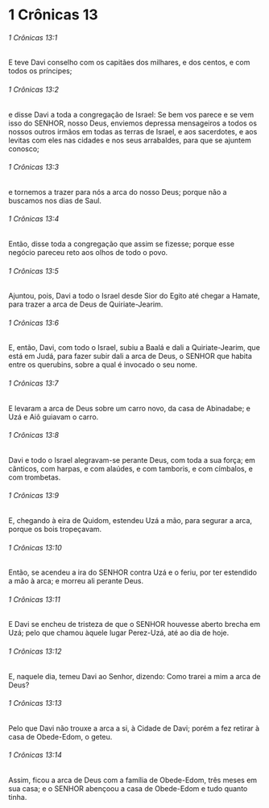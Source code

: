 # 1 Crônicas 13

###### 1 Crônicas 13:1

E teve Davi conselho com os capitães dos milhares, e dos centos, e com todos os príncipes;

###### 1 Crônicas 13:2

e disse Davi a toda a congregação de Israel: Se bem vos parece e se vem isso do SENHOR, nosso Deus, enviemos depressa mensageiros a todos os nossos outros irmãos em todas as terras de Israel, e aos sacerdotes, e aos levitas com eles nas cidades e nos seus arrabaldes, para que se ajuntem conosco;

###### 1 Crônicas 13:3

e tornemos a trazer para nós a arca do nosso Deus; porque não a buscamos nos dias de Saul.

###### 1 Crônicas 13:4

Então, disse toda a congregação que assim se fizesse; porque esse negócio pareceu reto aos olhos de todo o povo.

###### 1 Crônicas 13:5

Ajuntou, pois, Davi a todo o Israel desde Sior do Egito até chegar a Hamate, para trazer a arca de Deus de Quiriate-Jearim.

###### 1 Crônicas 13:6

E, então, Davi, com todo o Israel, subiu a Baalá e dali a Quiriate-Jearim, que está em Judá, para fazer subir dali a arca de Deus, o SENHOR que habita entre os querubins, sobre a qual é invocado o seu nome.

###### 1 Crônicas 13:7

E levaram a arca de Deus sobre um carro novo, da casa de Abinadabe; e Uzá e Aiô guiavam o carro.

###### 1 Crônicas 13:8

Davi e todo o Israel alegravam-se perante Deus, com toda a sua força; em cânticos, com harpas, e com alaúdes, e com tamboris, e com címbalos, e com trombetas.

###### 1 Crônicas 13:9

E, chegando à eira de Quidom, estendeu Uzá a mão, para segurar a arca, porque os bois tropeçavam.

###### 1 Crônicas 13:10

Então, se acendeu a ira do SENHOR contra Uzá e o feriu, por ter estendido a mão à arca; e morreu ali perante Deus.

###### 1 Crônicas 13:11

E Davi se encheu de tristeza de que o SENHOR houvesse aberto brecha em Uzá; pelo que chamou àquele lugar Perez-Uzá, até ao dia de hoje.

###### 1 Crônicas 13:12

E, naquele dia, temeu Davi ao Senhor, dizendo: Como trarei a mim a arca de Deus?

###### 1 Crônicas 13:13

Pelo que Davi não trouxe a arca a si, à Cidade de Davi; porém a fez retirar à casa de Obede-Edom, o geteu.

###### 1 Crônicas 13:14

Assim, ficou a arca de Deus com a família de Obede-Edom, três meses em sua casa; e o SENHOR abençoou a casa de Obede-Edom e tudo quanto tinha.

